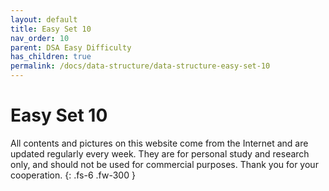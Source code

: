 ```yaml
---
layout: default
title: Easy Set 10
nav_order: 10
parent: DSA Easy Difficulty
has_children: true
permalink: /docs/data-structure/data-structure-easy-set-10
---
```


# Easy Set 10

All contents and pictures on this website come from the Internet and are updated regularly every week. They are for personal study and research only, and should not be used for commercial purposes. Thank you for your cooperation.
{: .fs-6 .fw-300 }

